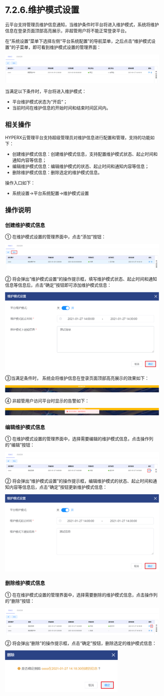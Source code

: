# 7.2.6.维护模式设置

云平台支持管理员维护信息通知，当维护条件时平台将进入维护模式，系统将维护信息在登录页面顶部高亮展示，非超管用户将不能正常登录平台。

在“系统设置”菜单下选择左侧“平台系统配置”的导航菜单，之后点击“维护模式设置”的子菜单，即可看到维护模式设置的管理界面：

![image-20210127141627401](maintenance.assets/image-20210127141627401.png)

当满足以下条件时，平台将进入维护模式：

- 平台维护模式状态为“开启“；
- 当前时间在维护信息的开始时间和结束时间区间内。

## 相关操作

HYPERX云管理平台支持超级管理员对维护信息进行配置和管理，支持的功能如下：

- 创建维护模式信息：创建维护模式信息，支持配置维护模式状态、起止时间和通知内容等信息；
- 编辑维护模式信息：编辑维护模式的状态、起止时间和通知内容等信息；
- 删除维护模式信息：删除选定的维护模式信息。

操作入口如下：

- 系统设置→平台系统配置→维护模式设置

 ## 操作说明

### 创建维护模式信息

① 在维护模式设置的管理界面中，点击“添加”按钮：

![image-20210127141653229](maintenance.assets/image-20210127141653229.png)

② 将会弹出”维护模式设置“的操作提示框，填写维护模式状态、起止时间和通知信息等信息后，点击“确定”按钮即可添加维护模式信息：

<img src="maintenance.assets/image-20210127141805189.png" alt="image-20210127141805189" style="zoom:50%;" />

③当满足条件时， 系统会将维护信息在登录页面顶部高亮展示的效果如下：

![image-20210127141904092](maintenance.assets/image-20210127141904092.png)

④ 非超管用户访问平台时显示的告警如下：

![image-20210127141931674](maintenance.assets/image-20210127141931674.png)

### 编辑维护模式信息

① 在维护模式设置的管理界面中，选择需要编辑的维护模式信息，点击操作列的“编辑”按钮：

![image-20210127142031064](maintenance.assets/image-20210127142031064.png)

② 将会弹出“维护模式设置”的操作提示框，编辑维护模式的状态、起止时间和通知内容等信息后，点击“确定”按钮更新维护模式信息：

<img src="maintenance.assets/image-20210127142050653.png" alt="image-20210127142050653" style="zoom:50%;" />

### 删除维护模式信息

① 在在维护模式设置的管理界面中，选择需要删除的维护模式信息，点击操作列的“删除”按钮：

![image-20210127142122680](maintenance.assets/image-20210127142122680.png)

② 将会弹出“删除”的操作提示框，点击“确定”按钮，删除选定的维护模式信息：

<img src="maintenance.assets/image-20210127142240165.png" alt="image-20210127142240165" style="zoom:50%;" />